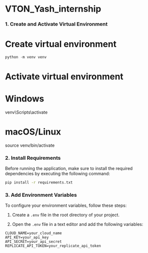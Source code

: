 # VTON_Yash_internship
### 1. Create and Activate Virtual Environment
# Create virtual environment
```python
python -m venv venv
```

# Activate virtual environment
# Windows
venv\Scripts\activate
# macOS/Linux
source venv/bin/activate
### 2. Install Requirements

Before running the application, make sure to install the required dependencies by executing the following command:

```bash
pip install -r requirements.txt
```


### 3. Add Environment Variables

To configure your environment variables, follow these steps:

1. Create a `.env` file in the root directory of your project.

2. Open the `.env` file in a text editor and add the following variables:

```plaintext
CLOUD_NAME=your_cloud_name
API_KEY=your_api_key
API_SECRET=your_api_secret
REPLICATE_API_TOKEN=your_replicate_api_token
